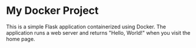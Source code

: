 # My Docker Project

This is a simple Flask application containerized using Docker. The application runs a web server and returns "Hello, World!" when you visit the home page.

